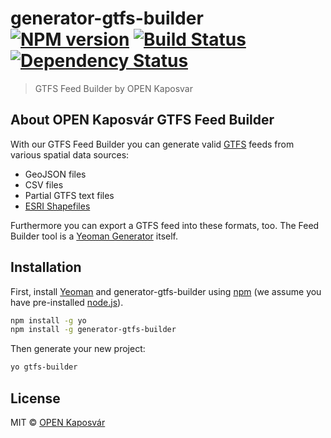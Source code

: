# generator-gtfs-builder [![NPM version][npm-image]][npm-url] [![Build Status](https://travis-ci.org/OPENKaposvar/generator-gtfs-builder.svg?branch=devel)](https://travis-ci.org/OPENKaposvar/generator-gtfs-builder) [![Dependency Status][daviddm-image]][daviddm-url]
> GTFS Feed Builder by OPEN Kaposvar

## About OPEN Kaposvár GTFS Feed Builder

With our GTFS Feed Builder you can generate valid [GTFS](https://developers.google.com/transit/gtfs/) feeds from various spatial data sources:

* GeoJSON files
* CSV files
* Partial GTFS text files
* [ESRI Shapefiles](https://en.wikipedia.org/wiki/Shapefile)

Furthermore you can export a GTFS feed into these formats, too. The Feed Builder tool is a [Yeoman Generator](http://yeoman.io/generators/) itself. 

## Installation

First, install [Yeoman](http://yeoman.io) and generator-gtfs-builder using [npm](https://www.npmjs.com/) (we assume you have pre-installed [node.js](https://nodejs.org/)).

```bash
npm install -g yo
npm install -g generator-gtfs-builder
```

Then generate your new project:

```bash
yo gtfs-builder
```


## License

MIT © [OPEN Kaposvár](https://openkaposvar.github.com)


[npm-image]: https://badge.fury.io/js/generator-gtfs-builder.svg
[npm-url]: https://npmjs.org/package/generator-gtfs-builder
[travis-image]: https://travis-ci.org/openkaposvar/generator-gtfs-builder.svg?branch=master
[travis-url]: https://travis-ci.org/openkaposvar/generator-gtfs-builder
[daviddm-image]: https://david-dm.org/openkaposvar/generator-gtfs-builder.svg?theme=shields.io
[daviddm-url]: https://david-dm.org/openkaposvar/generator-gtfs-builder
